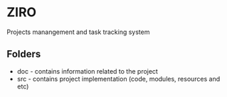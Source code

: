 # ZIRO
Projects manangement and task tracking system

## Folders
* doc - contains information related to the project
* src - contains project implementation (code, modules, resources and etc)
